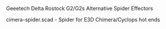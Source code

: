
Geeetech Delta Rostock G2/G2s
Alternative Spider Effectors

cimera-spider.scad - Spider for E3D Chimera/Cyclops hot ends
